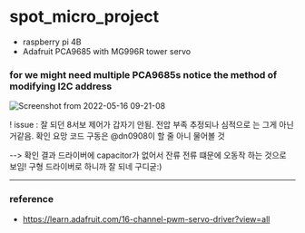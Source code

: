 # spot_micro_project
- raspberry pi 4B
- Adafruit PCA9685 with MG996R tower servo

### for we might need multiple PCA9685s notice the method of modifying I2C address
![Screenshot from 2022-05-16 09-21-08](https://user-images.githubusercontent.com/68832065/168500993-ffd28d3a-40e2-41e7-b420-a377f8bbf43d.png)

! issue : 잘 되던 8서보 제어가 갑자기 안됨. 전압 부족 추정되나 심적으로 는 그게 아닌거같음. 확인 요망
 코드 구동은 @dn0908이 할 줄 아니 물어볼 것

--> 확인 결과 드라이버에 capacitor가 없어서 잔류 전류 떄문에 오동작 하는 것으로 보임! 구형 드라이버로 하니까 잘 되네 구디굳:)
 
---
### reference
- https://learn.adafruit.com/16-channel-pwm-servo-driver?view=all
